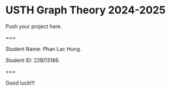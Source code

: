# USTH Graph Theory 2024-2025

Push your project here.

===

Student Name: Phan Lac Hung.

Student ID: 22BI13186.

===

Good luck!!!